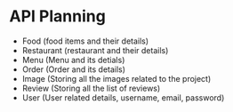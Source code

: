 # API Planning

- Food (food items and their details)
- Restaurant (restaurant and their details)
- Menu (Menu and its detials)
- Order (Order and its details)
- Image (Storing all the images related to the project)
- Review (Storing all the list of reviews)
- User (User related details, username, email, password)
